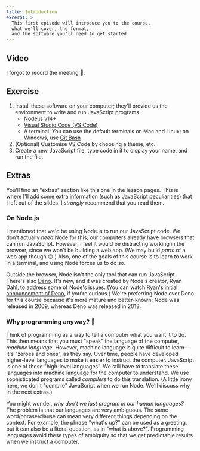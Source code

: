 ```yaml
---
title: Introduction
excerpt: >
  This first episode will introduce you to the course,
  what we'll cover, the format,
  and the software you'll need to get started.
---
```


## Video

I forgot to record the meeting 🙈.

## Exercise

1. Install these software on your computer; they'll provide us the environment to write and run JavaScript programs.
   * [Node.js v14+](https://nodejs.org/en/)
   * [Visual Studio Code (<abbr>VS Code</abbr>)](https://code.visualstudio.com/)
   * A terminal. You can use the default terminals on Mac and Linux; on Windows, use [Git Bash](https://git-scm.com/downloads)
1. (Optional) Customise VS Code by choosing a theme, etc.
1. Create a new JavaScript file, type code in it to display your name, and run the file.


## Extras

You'll find an "extras" section like this one in the lesson pages. This is where I'll add some extra information (such as JavaScript peculiarities) that I left out of the slides. I _strongly_ recommend that you read them.

### On Node.js

I mentioned that we'd be using Node.js to run our JavaScript code. We don't actually _need_ Node for this; our computers already have browsers that can run JavaScript. However, I feel it would be distracting working in the browser, since we won't be building a web app. (We may build _parts_ of a web app though 🙃.) Also, one of the goals of this course is to learn to work in a terminal, and using Node forces us to do so.

Outside the browser, Node isn't the only tool that can run JavaScript. There's also [Deno](https://deno.land/). It's new, and it was created by Node's creator, Ryan Dahl, to address some of Node's issues. (You can watch Ryan's [initial announcement of Deno](https://youtu.be/M3BM9TB-8yA), if you're curious.) We're preferring Node over Deno for this course because it's more mature and better-known; Node was released in 2009, whereas Deno was released in 2018.

### Why programming anyway? 🤔

Think of programming as a way to tell a computer what you want it to do. This then means
that you must "speak" the language of the computer, <i>machine language</i>. However, machine language is quite difficult to learn&mdash;it's "zeroes and ones", as they say. Over time, people have developed higher-level languages to make it easier to instruct the computer. JavaScript is one of these "high-level languages".
We still have to translate these languages into machine language for the computer to understand. We use sophisticated programs called <i>compilers</i> to do this translation. (A little irony here, we don't "compile" JavaScript when we run Node. We'll discuss why in the next extras.)

You might wonder, <i>why don't we just program in our human languages?</i> The problem is that our languages are very ambiguous. The same word/phrase/clause can mean very different things depending on the context. For example, the phrase "what's up?" can be used as a greeting, but it can also be a literal question, as in "what is above?". Programming languages avoid these types of ambiguity so that we get predictable results when we instruct a computer.
